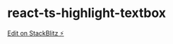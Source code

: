 # react-ts-highlight-textbox

[Edit on StackBlitz ⚡️](https://stackblitz.com/edit/react-ts-highlight-textbox)